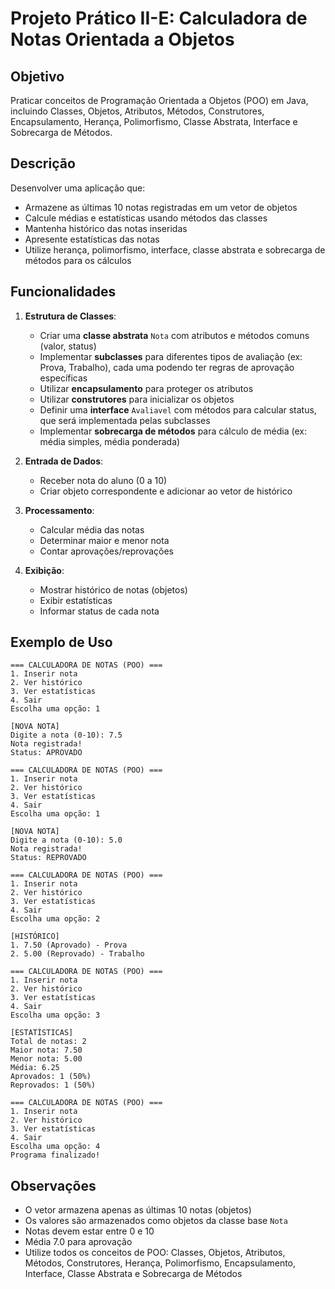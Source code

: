 # Projeto Prático II-E: Calculadora de Notas Orientada a Objetos

## Objetivo
Praticar conceitos de Programação Orientada a Objetos (POO) em Java, incluindo Classes, Objetos, Atributos, Métodos, Construtores, Encapsulamento, Herança, Polimorfismo, Classe Abstrata, Interface e Sobrecarga de Métodos.

## Descrição
Desenvolver uma aplicação que:
- Armazene as últimas 10 notas registradas em um vetor de objetos
- Calcule médias e estatísticas usando métodos das classes
- Mantenha histórico das notas inseridas
- Apresente estatísticas das notas
- Utilize herança, polimorfismo, interface, classe abstrata e sobrecarga de métodos para os cálculos

## Funcionalidades
1. **Estrutura de Classes**:
   - Criar uma **classe abstrata** `Nota` com atributos e métodos comuns (valor, status)
   - Implementar **subclasses** para diferentes tipos de avaliação (ex: Prova, Trabalho), cada uma podendo ter regras de aprovação específicas
   - Utilizar **encapsulamento** para proteger os atributos
   - Utilizar **construtores** para inicializar os objetos
   - Definir uma **interface** `Avaliavel` com métodos para calcular status, que será implementada pelas subclasses
   - Implementar **sobrecarga de métodos** para cálculo de média (ex: média simples, média ponderada)

2. **Entrada de Dados**:
   - Receber nota do aluno (0 a 10)
   - Criar objeto correspondente e adicionar ao vetor de histórico

3. **Processamento**:
   - Calcular média das notas
   - Determinar maior e menor nota
   - Contar aprovações/reprovações

4. **Exibição**:
   - Mostrar histórico de notas (objetos)
   - Exibir estatísticas
   - Informar status de cada nota

## Exemplo de Uso
```
=== CALCULADORA DE NOTAS (POO) ===
1. Inserir nota
2. Ver histórico
3. Ver estatísticas
4. Sair
Escolha uma opção: 1

[NOVA NOTA]
Digite a nota (0-10): 7.5
Nota registrada!
Status: APROVADO

=== CALCULADORA DE NOTAS (POO) ===
1. Inserir nota
2. Ver histórico
3. Ver estatísticas
4. Sair
Escolha uma opção: 1

[NOVA NOTA]
Digite a nota (0-10): 5.0
Nota registrada!
Status: REPROVADO

=== CALCULADORA DE NOTAS (POO) ===
1. Inserir nota
2. Ver histórico
3. Ver estatísticas
4. Sair
Escolha uma opção: 2

[HISTÓRICO]
1. 7.50 (Aprovado) - Prova
2. 5.00 (Reprovado) - Trabalho

=== CALCULADORA DE NOTAS (POO) ===
1. Inserir nota
2. Ver histórico
3. Ver estatísticas
4. Sair
Escolha uma opção: 3

[ESTATÍSTICAS]
Total de notas: 2
Maior nota: 7.50
Menor nota: 5.00
Média: 6.25
Aprovados: 1 (50%)
Reprovados: 1 (50%)

=== CALCULADORA DE NOTAS (POO) ===
1. Inserir nota
2. Ver histórico
3. Ver estatísticas
4. Sair
Escolha uma opção: 4
Programa finalizado!
```

## Observações
- O vetor armazena apenas as últimas 10 notas (objetos)
- Os valores são armazenados como objetos da classe base `Nota`
- Notas devem estar entre 0 e 10
- Média 7.0 para aprovação
- Utilize todos os conceitos de POO: Classes, Objetos, Atributos, Métodos, Construtores, Herança, Polimorfismo, Encapsulamento, Interface, Classe Abstrata e Sobrecarga de Métodos
